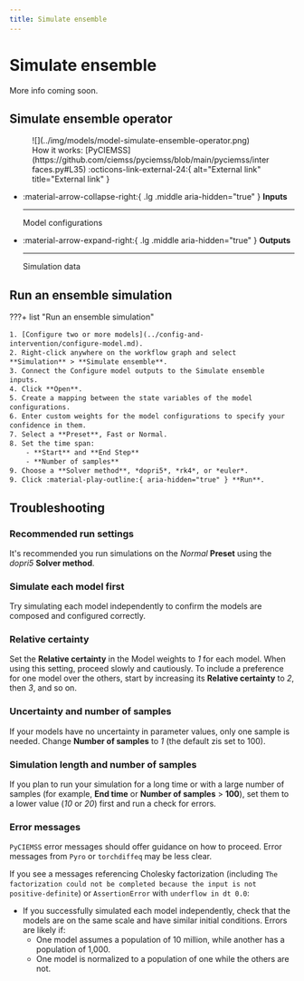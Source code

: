 ```yaml
---
title: Simulate ensemble
---
```


# Simulate ensemble

More info coming soon.

## Simulate ensemble operator

<figure markdown>![](../img/models/model-simulate-ensemble-operator.png)<figcaption markdown>How it works: [PyCIEMSS](https://github.com/ciemss/pyciemss/blob/main/pyciemss/interfaces.py#L35) :octicons-link-external-24:{ alt="External link" title="External link" }</figcaption></figure>

<div class="grid cards" markdown>

-   :material-arrow-collapse-right:{ .lg .middle aria-hidden="true" } __Inputs__

    ---

    Model configurations

-   :material-arrow-expand-right:{ .lg .middle aria-hidden="true" } __Outputs__

    ---

    Simulation data

</div>

## Run an ensemble simulation

???+ list "Run an ensemble simulation"

    1. [Configure two or more models](../config-and-intervention/configure-model.md).
    2. Right-click anywhere on the workflow graph and select **Simulation** > **Simulate ensemble**.
    3. Connect the Configure model outputs to the Simulate ensemble inputs.
    4. Click **Open**.
    5. Create a mapping between the state variables of the model configurations.
    6. Enter custom weights for the model configurations to specify your confidence in them.
    7. Select a **Preset**, Fast or Normal.
    8. Set the time span:
        - **Start** and **End Step**
        - **Number of samples**
    9. Choose a **Solver method**, *dopri5*, *rk4*, or *euler*. 
    9. Click :material-play-outline:{ aria-hidden="true" } **Run**.

## Troubleshooting

### Recommended run settings

It's recommended you run simulations on the *Normal* **Preset** using the *dopri5* **Solver method**.

### Simulate each model first

Try simulating each model independently to confirm the models are composed and configured correctly.
 
### Relative certainty

Set the **Relative certainty** in the Model weights to *1* for each model. When using this setting, proceed slowly and cautiously. To include a preference for one model over the others, start by increasing its **Relative certainty** to *2*, then *3*, and so on.
 
### Uncertainty and number of samples

If your models have no uncertainty in parameter values, only one sample is needed. Change **Number of samples** to *1* (the default zis set to 100).

### Simulation length and number of samples

If you plan to run your simulation for a long time or with a large number of samples (for example, **End time** or **Number of samples** > **100**), set them to a lower value (*10* or *20*) first and run a check for errors. 
 
### Error messages

`PyCIEMSS` error messages should offer guidance on how to proceed. Error messages from `Pyro` or `torchdiffeq` may be less clear. 

If you see a messages referencing Cholesky factorization (including `The factorization could not be completed because the input is not positive-definite`) or `AssertionError` with `underflow in dt 0.0`:

- If you successfully simulated each model independently, check that the models are on the same scale and have similar initial conditions. Errors are likely if: 
    - One model assumes a population of 10 million, while another has a population of 1,000. 
    - One model is normalized to a population of one while the others are not.